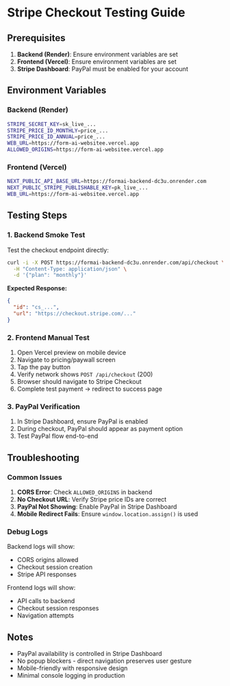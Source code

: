 # Stripe Checkout Testing Guide

## Prerequisites

1. **Backend (Render)**: Ensure environment variables are set
2. **Frontend (Vercel)**: Ensure environment variables are set
3. **Stripe Dashboard**: PayPal must be enabled for your account

## Environment Variables

### Backend (Render)
```bash
STRIPE_SECRET_KEY=sk_live_...
STRIPE_PRICE_ID_MONTHLY=price_...
STRIPE_PRICE_ID_ANNUAL=price_...
WEB_URL=https://form-ai-websitee.vercel.app
ALLOWED_ORIGINS=https://form-ai-websitee.vercel.app
```

### Frontend (Vercel)
```bash
NEXT_PUBLIC_API_BASE_URL=https://formai-backend-dc3u.onrender.com
NEXT_PUBLIC_STRIPE_PUBLISHABLE_KEY=pk_live_...
WEB_URL=https://form-ai-websitee.vercel.app
```

## Testing Steps

### 1. Backend Smoke Test

Test the checkout endpoint directly:

```bash
curl -i -X POST https://formai-backend-dc3u.onrender.com/api/checkout \
  -H "Content-Type: application/json" \
  -d '{"plan": "monthly"}'
```

**Expected Response:**
```json
{
  "id": "cs_...",
  "url": "https://checkout.stripe.com/..."
}
```

### 2. Frontend Manual Test

1. Open Vercel preview on mobile device
2. Navigate to pricing/paywall screen
3. Tap the pay button
4. Verify network shows `POST /api/checkout` (200)
5. Browser should navigate to Stripe Checkout
6. Complete test payment → redirect to success page

### 3. PayPal Verification

1. In Stripe Dashboard, ensure PayPal is enabled
2. During checkout, PayPal should appear as payment option
3. Test PayPal flow end-to-end

## Troubleshooting

### Common Issues

1. **CORS Error**: Check `ALLOWED_ORIGINS` in backend
2. **No Checkout URL**: Verify Stripe price IDs are correct
3. **PayPal Not Showing**: Enable PayPal in Stripe Dashboard
4. **Mobile Redirect Fails**: Ensure `window.location.assign()` is used

### Debug Logs

Backend logs will show:
- CORS origins allowed
- Checkout session creation
- Stripe API responses

Frontend logs will show:
- API calls to backend
- Checkout session responses
- Navigation attempts

## Notes

- PayPal availability is controlled in Stripe Dashboard
- No popup blockers - direct navigation preserves user gesture
- Mobile-friendly with responsive design
- Minimal console logging in production








